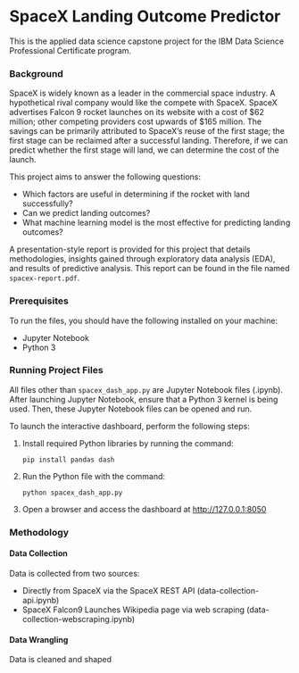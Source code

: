# SpaceX Landing Outcome Predictor

This is the applied data science capstone project for the IBM Data Science Professional Certificate program.

### Background
SpaceX is widely known as a leader in the commercial space industry. A hypothetical rival company would like the compete with SpaceX. SpaceX advertises Falcon 9 rocket launches on its website with a cost of $62 million; other competing providers cost upwards of $165 million. The savings can be primarily attributed to SpaceX’s reuse of the first stage; the first stage can be reclaimed after a successful landing. Therefore, if we can predict whether the first stage will land, we can determine the cost of the launch.

This project aims to answer the following questions:

- Which factors are useful in determining if the rocket with land successfully?
- Can we predict landing outcomes?
- What machine learning model is the most effective for predicting landing outcomes?

A presentation-style report is provided for this project that details methodologies, insights gained through exploratory data analysis (EDA), and results of predictive analysis. This report can be found in the file named ```spacex-report.pdf```.

### Prerequisites
To run the files, you should have the following installed on your machine:

- Jupyter Notebook
- Python 3

### Running Project Files
All files other than ```spacex_dash_app.py``` are Jupyter Notebook files (.ipynb). After launching Jupyter Notebook, ensure that a Python 3 kernel is being used. Then, these Jupyter Notebook files can be opened and run.

To launch the interactive dashboard, perform the following steps:

1. Install required Python libraries by running the command:
   ```
   pip install pandas dash
   ```
2. Run the Python file with the command:
   ```
   python spacex_dash_app.py
   ```
3. Open a browser and access the dashboard at http://127.0.0.1:8050

### Methodology

#### Data Collection
Data is collected from two sources:
- Directly from SpaceX via the SpaceX REST API (data-collection-api.ipynb)
- SpaceX Falcon9 Launches Wikipedia page via web scraping (data-collection-webscraping.ipynb)

#### Data Wrangling
Data is cleaned and shaped 
